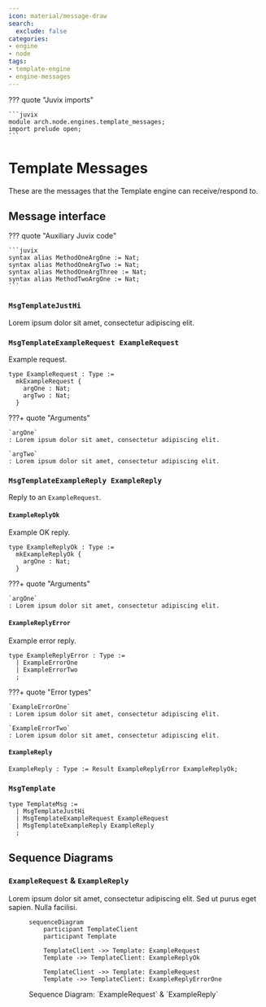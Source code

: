 ```yaml
---
icon: material/message-draw
search:
  exclude: false
categories:
- engine
- node
tags:
- template-engine
- engine-messages
---
```


??? quote "Juvix imports"

    ```juvix
    module arch.node.engines.template_messages;
    import prelude open;
    ```

# Template Messages

These are the messages that the Template engine can receive/respond to.

## Message interface

??? quote "Auxiliary Juvix code"

    ```juvix
    syntax alias MethodOneArgOne := Nat;
    syntax alias MethodOneArgTwo := Nat;
    syntax alias MethodOneArgThree := Nat;
    syntax alias MethodTwoArgOne := Nat;
    ```

### `MsgTemplateJustHi`

Lorem ipsum dolor sit amet, consectetur adipiscing elit.

### `MsgTemplateExampleRequest ExampleRequest`

Example request.

<!-- --8<-- [start:ExampleRequest] -->
```juvix
type ExampleRequest : Type :=
  mkExampleRequest {
    argOne : Nat;
    argTwo : Nat;
  }
```
<!-- --8<-- [end:ExampleRequest] -->

???+ quote "Arguments"

    `argOne`
    : Lorem ipsum dolor sit amet, consectetur adipiscing elit.

    `argTwo`
    : Lorem ipsum dolor sit amet, consectetur adipiscing elit.

### `MsgTemplateExampleReply ExampleReply`

Reply to an `ExampleRequest`.

#### `ExampleReplyOk`

Example OK reply.

<!-- --8<-- [start:ExampleReplyOk] -->
```juvix
type ExampleReplyOk : Type :=
  mkExampleReplyOk {
    argOne : Nat;
  }
```
<!-- --8<-- [end:ExampleReplyOk] -->

???+ quote "Arguments"

    `argOne`
    : Lorem ipsum dolor sit amet, consectetur adipiscing elit.

#### `ExampleReplyError`

Example error reply.

<!-- --8<-- [start:ExampleReplyError] -->
```juvix
type ExampleReplyError : Type :=
  | ExampleErrorOne
  | ExampleErrorTwo
  ;
```
<!-- --8<-- [end:ExampleReplyError] -->

???+ quote "Error types"

    `ExampleErrorOne`
    : Lorem ipsum dolor sit amet, consectetur adipiscing elit.

    `ExampleErrorTwo`
    : Lorem ipsum dolor sit amet, consectetur adipiscing elit.

#### `ExampleReply`

<!-- --8<-- [start:ExampleReply] -->
```juvix
ExampleReply : Type := Result ExampleReplyError ExampleReplyOk;
```
<!-- --8<-- [end:ExampleReply] -->

### `MsgTemplate`

<!-- --8<-- [start:TemplateMsg] -->
```juvix
type TemplateMsg :=
  | MsgTemplateJustHi
  | MsgTemplateExampleRequest ExampleRequest
  | MsgTemplateExampleReply ExampleReply
  ;
```
<!-- --8<-- [end:TemplateMsg] -->

## Sequence Diagrams

### `ExampleRequest` & `ExampleReply`

Lorem ipsum dolor sit amet, consectetur adipiscing elit.
Sed ut purus eget sapien. Nulla facilisi.

<!-- --8<-- [start:message-sequence-diagram-ExampleRequest] -->
<figure markdown="span">

```mermaid
sequenceDiagram
    participant TemplateClient
    participant Template

    TemplateClient ->> Template: ExampleRequest
    Template ->> TemplateClient: ExampleReplyOk

    TemplateClient ->> Template: ExampleRequest
    Template ->> TemplateClient: ExampleReplyErrorOne
```

<figcaption markdown="span">
Sequence Diagram: `ExampleRequest` & `ExampleReply`
</figcaption>
</figure>
<!-- --8<-- [end:message-sequence-diagram-ExampleRequest] -->

